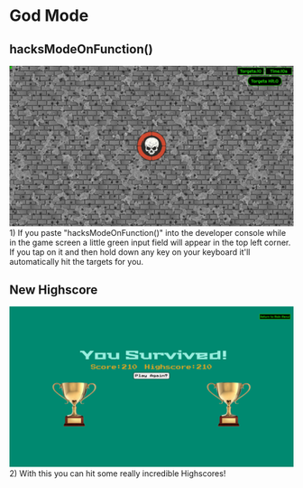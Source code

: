 # God Mode

## hacksModeOnFunction()
<img src='readMeImages/XShot%20-%20hacksInput.png'>
1) If you paste "hacksModeOnFunction()" into the developer console while in the game screen a little green input field will appear in the top left corner. If you tap on it and then hold down any key on your keyboard it'll automatically hit the targets for you.


## New Highscore
<img src='readMeImages/XShot%20-%20hacksScore.png'>
2) With this you can hit some really incredible Highscores!
